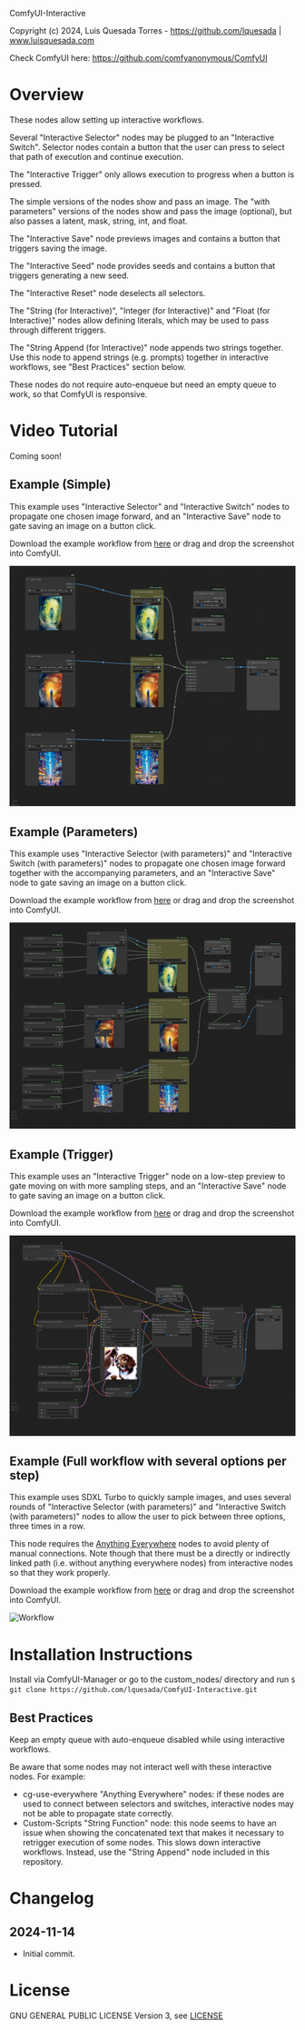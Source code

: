 ComfyUI-Interactive

Copyright (c) 2024, Luis Quesada Torres - https://github.com/lquesada | www.luisquesada.com

Check ComfyUI here: https://github.com/comfyanonymous/ComfyUI

# Overview

These nodes allow setting up interactive workflows.

Several "Interactive Selector" nodes may be plugged to an "Interactive Switch". Selector nodes contain a button that the user can press to select that path of execution and continue execution.

The "Interactive Trigger" only allows execution to progress when a button is pressed.

The simple versions of the nodes show and pass an image. The "with parameters" versions of the nodes show and pass the image (optional), but also passes a latent, mask, string, int, and float.

The "Interactive Save" node previews images and contains a button that triggers saving the image.

The "Interactive Seed" node provides seeds and contains a button that triggers generating a new seed.

The "Interactive Reset" node deselects all selectors.

The "String (for Interactive)", "Integer (for Interactive)" and "Float (for Interactive)" nodes allow defining literals, which may be used to pass through different triggers.

The "String Append (for Interactive)" node appends two strings together. Use this node to append strings (e.g. prompts) together in interactive workflows, see "Best Practices" section below.

These nodes do not require auto-enqueue but need an empty queue to work, so that ComfyUI is responsive.

# Video Tutorial

Coming soon!

## Example (Simple)

This example uses "Interactive Selector" and "Interactive Switch" nodes to propagate one chosen image forward, and an "Interactive Save" node to gate saving an image on a button click.

Download the example workflow from [here](interactive_example_workflow_simple.json) or drag and drop the screenshot into ComfyUI.

![Workflow](interactive_example_workflow_simple.png)

## Example (Parameters)

This example uses "Interactive Selector (with parameters)" and "Interactive Switch (with parameters)" nodes to propagate one chosen image forward together with the accompanying parameters, and an "Interactive Save" node to gate saving an image on a button click.

Download the example workflow from [here](interactive_example_workflow_with_parameters.json) or drag and drop the screenshot into ComfyUI.

![Workflow](interactive_example_workflow_with_parameters.png)

## Example (Trigger)

This example uses an "Interactive Trigger" node on a low-step preview to gate moving on with more sampling steps, and an "Interactive Save" node to gate saving an image on a button click.

Download the example workflow from [here](interactive_example_workflow_trigger.json) or drag and drop the screenshot into ComfyUI.

![Workflow](interactive_example_workflow_trigger.png)

## Example (Full workflow with several options per step)

This example uses SDXL Turbo to quickly sample images, and uses several rounds of "Interactive Selector (with parameters)" and "Interactive Switch (with parameters)" nodes to allow the user to pick between three options, three times in a row.

This node requires the [Anything Everywhere](https://github.com/chrisgoringe/cg-use-everywhere) nodes to avoid plenty of manual connections. Note though that there must be a directly or indirectly linked path (i.e. without anything everywhere nodes) from interactive nodes so that they work properly.

Download the example workflow from [here](interactive_example_workflow_full.json) or drag and drop the screenshot into ComfyUI.

![Workflow](interactive_example_workflow_full.png)

# Installation Instructions

Install via ComfyUI-Manager or go to the custom_nodes/ directory and run ```$ git clone https://github.com/lquesada/ComfyUI-Interactive.git```

## Best Practices
Keep an empty queue with auto-enqueue disabled while using interactive workflows.

Be aware that some nodes may not interact well with these interactive nodes. For example:
-   cg-use-everywhere "Anything Everywhere" nodes: if these nodes are used to connect between selectors and switches, interactive nodes may not be able to propagate state correctly.
-   Custom-Scripts "String Function" node: this node seems to have an issue when showing the concatenated text that makes it necessary to retrigger execution of some nodes. This slows down interactive workflows. Instead, use the "String Append" node included in this repository.

# Changelog
## 2024-11-14
- Initial commit.

# License
GNU GENERAL PUBLIC LICENSE Version 3, see [LICENSE](LICENSE)
